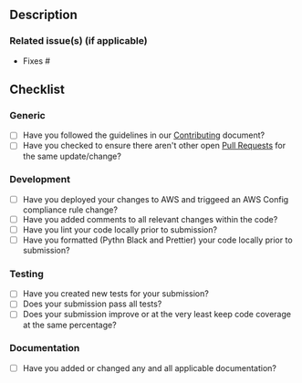 ## Description

### Related issue(s) (if applicable)

- Fixes #

## Checklist

### Generic

- [ ] Have you followed the guidelines in our [Contributing](https://github.com/servian/aws-auto-remediate/blob/master/CONTRIBUTING.md) document?
- [ ] Have you checked to ensure there aren't other open [Pull Requests](../../../pulls) for the same update/change?

### Development

- [ ] Have you deployed your changes to AWS and triggeed an AWS Config compliance rule change?
- [ ] Have you added comments to all relevant changes within the code?
- [ ] Have you lint your code locally prior to submission?
- [ ] Have you formatted (Pythn Black and Prettier) your code locally prior to submission?

### Testing

- [ ] Have you created new tests for your submission?
- [ ] Does your submission pass all tests?
- [ ] Does your submission improve or at the very least keep code coverage at the same percentage?

### Documentation

- [ ] Have you added or changed any and all applicable documentation?
